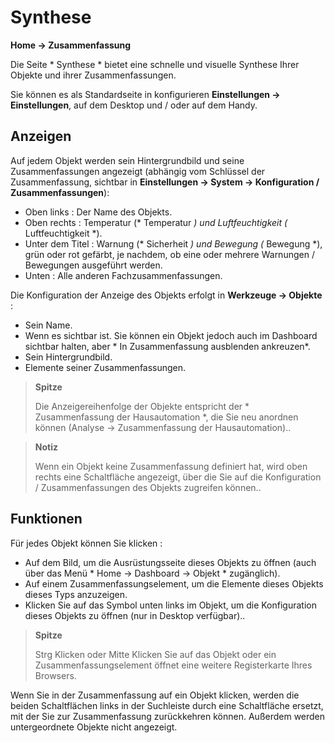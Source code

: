 # Synthese
**Home → Zusammenfassung**

Die Seite * Synthese * bietet eine schnelle und visuelle Synthese Ihrer Objekte und ihrer Zusammenfassungen.

Sie können es als Standardseite in konfigurieren **Einstellungen → Einstellungen**, auf dem Desktop und / oder auf dem Handy.

## Anzeigen

Auf jedem Objekt werden sein Hintergrundbild und seine Zusammenfassungen angezeigt (abhängig vom Schlüssel der Zusammenfassung, sichtbar in **Einstellungen → System → Konfiguration / Zusammenfassungen**):
- Oben links : Der Name des Objekts.
- Oben rechts : Temperatur (* Temperatur *) und Luftfeuchtigkeit (* Luftfeuchtigkeit *).
- Unter dem Titel : Warnung (* Sicherheit *) und Bewegung (* Bewegung *), grün oder rot gefärbt, je nachdem, ob eine oder mehrere Warnungen / Bewegungen ausgeführt werden.
- Unten : Alle anderen Fachzusammenfassungen.

Die Konfiguration der Anzeige des Objekts erfolgt in **Werkzeuge → Objekte** :
- Sein Name.
- Wenn es sichtbar ist. Sie können ein Objekt jedoch auch im Dashboard sichtbar halten, aber * In Zusammenfassung ausblenden ankreuzen*.
- Sein Hintergrundbild.
- Elemente seiner Zusammenfassungen.

> **Spitze**
>
> Die Anzeigereihenfolge der Objekte entspricht der * Zusammenfassung der Hausautomation *, die Sie neu anordnen können (Analyse → Zusammenfassung der Hausautomation)..

> **Notiz**
>
> Wenn ein Objekt keine Zusammenfassung definiert hat, wird oben rechts eine Schaltfläche angezeigt, über die Sie auf die Konfiguration / Zusammenfassungen des Objekts zugreifen können..

## Funktionen

Für jedes Objekt können Sie klicken :
- Auf dem Bild, um die Ausrüstungsseite dieses Objekts zu öffnen (auch über das Menü * Home → Dashboard → Objekt * zugänglich).
- Auf einem Zusammenfassungselement, um die Elemente dieses Objekts dieses Typs anzuzeigen.
- Klicken Sie auf das Symbol unten links im Objekt, um die Konfiguration dieses Objekts zu öffnen (nur in Desktop verfügbar)..

> **Spitze**
>
> Strg Klicken oder Mitte Klicken Sie auf das Objekt oder ein Zusammenfassungselement öffnet eine weitere Registerkarte Ihres Browsers.

Wenn Sie in der Zusammenfassung auf ein Objekt klicken, werden die beiden Schaltflächen links in der Suchleiste durch eine Schaltfläche ersetzt, mit der Sie zur Zusammenfassung zurückkehren können. Außerdem werden untergeordnete Objekte nicht angezeigt.

